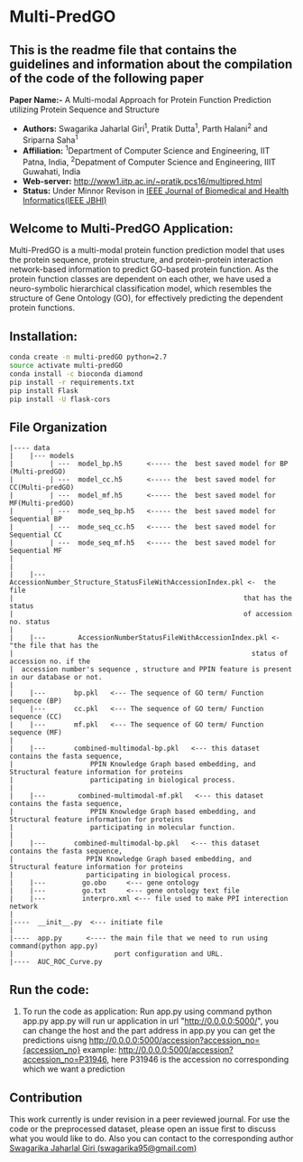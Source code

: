 # Multi-PredGO

## This is the readme file that contains the guidelines and information about the compilation of the code of the following paper

**Paper Name:-** A Multi-modal Approach for Protein Function Prediction utilizing Protein Sequence and Structure

 
- **Authors:** Swagarika Jaharlal Giri<sup>1</sup>, Pratik Dutta<sup>1</sup>, Parth Halani<sup>2</sup> and Sriparna Saha<sup>1</sup>
- **Affiliation:** <sup>1</sup>Department of Computer Science and Engineering, IIT Patna, India, <sup>2</sup>Depatment of Computer Science and Engineering, IIIT Guwahati, India
- **Web-server:** http://www1.iitp.ac.in/~pratik.pcs16/multipred.html
- **Status:** Under Minnor Revison in [IEEE Journal of Biomedical and Health Informatics(IEEE JBHI)](https://jbhi.embs.org/)

## Welcome to Multi-PredGO Application:
Multi-PredGO is a multi-modal protein function prediction model that uses the protein sequence, protein structure, and protein-protein interaction network-based information to predict GO-based protein function. As the protein function classes are dependent on each other, we have used a neuro-symbolic hierarchical classification model, which resembles the structure of Gene Ontology (GO), for effectively predicting the dependent protein functions.

## Installation:
```bash
conda create -n multi-predGO python=2.7
source activate multi-predGO
conda install -c bioconda diamond
pip install -r requirements.txt
pip install Flask
pip install -U flask-cors
```

## File Organization
```
|---- data   
|    |--- models 
|         | ---  model_bp.h5      <----- the  best saved model for BP (Multi-predGO)
|         | ---  model_cc.h5      <----- the  best saved model for CC(Multi-predGO)
|         | ---  model_mf.h5      <----- the  best saved model for MF(Multi-predGO)
|         | ---  mode_seq_bp.h5   <----- the  best saved model for Sequential BP
|         | ---  mode_seq_cc.h5   <----- the  best saved model for Sequential CC
|         | ---  mode_seq_mf.h5   <----- the  best saved model for Sequential MF
|
|
|    |---        AccessionNumber_Structure_StatusFileWithAccessionIndex.pkl <-  the file
|                                                         that has the status 
|                                                         of accession no. status 
|              
|    |---        AccessionNumberStatusFileWithAccessionIndex.pkl <- "the file that has the 
|                                                           status of accession no. if the 
|  accession number's sequence , structure and PPIN feature is present in our database or not.
|
|    |---       bp.pkl   <--- The sequence of GO term/ Function sequence (BP)
|    |---       cc.pkl   <--- The sequence of GO term/ Function sequence (CC)
|    |---       mf.pkl   <--- The sequence of GO term/ Function sequence (MF)
|
|    |---       combined-multimodal-bp.pkl   <--- this dataset contains the fasta sequence,
|                   PPIN Knowledge Graph based embedding, and Structural feature information for proteins
|                   participating in biological process.
|
|    |---        combined-multimodal-mf.pkl   <--- this dataset contains the fasta sequence,
|                   PPIN Knowledge Graph based embedding, and Structural feature information for proteins
|                   participating in molecular function. 
|
|    |---       combined-multimodal-bp.pkl   <--- this dataset contains the fasta sequence,
|                  PPIN Knowledge Graph based embedding, and Structural feature information for proteins
|                  participating in biological process.
|    |---         go.obo     <--- gene ontology 
|    |---         go.txt     <--- gene ontology text file
|    |---         interpro.xml <--- file used to make PPI interection network
|
|----  __init__.py  <--- initiate file
|
|----  app.py      <---- the main file that we need to run using command(python app.py)
|                         port configuration and URL.
|----  AUC_ROC_Curve.py
```


## Run the code:
1) To run the code as application: 
Run app.py using command python app.py
app.py will run ur application  in url "http://0.0.0.0:5000/", you can change the host and the part address in app.py
you can get the predictions uisng  http://0.0.0.0:5000/accession?accession_no={accession_no}
example:  http://0.0.0.0:5000/accession?accession_no=P31946, here P31946 is the accession no corresponding which we want a prediction


## Contribution
This work currently is under revision in a peer reviewed journal. For use the code or the preprocessed dataset, please open an issue first to discuss what you would like to do. Also you can contact to the corresponding author [Swagarika Jaharlal Giri (swagarika95@gmail.com)](swagarika95@gmail.com) 



